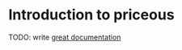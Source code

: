 # Introduction to priceous

TODO: write [great documentation](http://jacobian.org/writing/what-to-write/)

